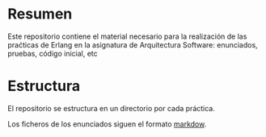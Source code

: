 # Resumen

Este repositorio contiene el material necesario para la realización de las praćticas de Erlang en la asignatura de Arquitectura Software: enunciados, pruebas, código inicial, etc

# Estructura

El repositorio se estructura en un directorio por cada práctica.

Los ficheros de los enunciados siguen el formato [markdow](http://en.wikipedia.org/wiki/Markdown).
